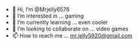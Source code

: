 - 👋 Hi, I’m @Mrjelly6578
- 👀 I’m interested in ... gaming
- 🌱 I’m currently learning ... even cooler
- 💞️ I’m looking to collaborate on ... video games
- 📫 How to reach me ...  mr.jelly5920@gmail.com

<!---
Mrjelly6578/Mrjelly6578 is a ✨ special ✨ repository because its `README.md` (this file) appears on your GitHub profile.
You can click the Preview link to take a look at your changes.
--->
